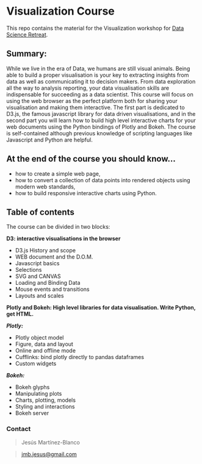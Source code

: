 # Visualization Course
This repo contains the material for the Visualization workshop for [Data Science Retreat](http://datascienceretreat.com/).

## Summary:
While we live in the era of Data, we humans are still visual animals. Being able to build a proper visualisation is your key to extracting insights from data as well as communicating it to decision makers. From data exploration all the way to analysis reporting, your data visualisation skills are indispensable for succeeding as a data scientist. This course will focus on using the web browser as the perfect platform both for sharing your visualisation and making them interactive. The first part is dedicated to D3.js, the famous javascript library for data driven visualisations, and in the second part you will learn how to build high level interactive charts for your web documents using the Python bindings of Plotly and Bokeh. The course is self-contained although previous knowledge of scripting languages like Javascript and Python are helpful.

## At the end of the course you should know...

- how to create a simple web page,
- how to convert a collection of data points into rendered objects using modern web standards,
- how to build responsive interactive charts using Python.

## Table of contents

The course can be divided in two blocks:

**D3: interactive visualisations in the browser**

- D3.js History and scope
- WEB document and the D.O.M.
- Javascript basics
- Selections
- SVG and CANVAS
- Loading and Binding Data
- Mouse events and transitions
- Layouts and scales

**Plotly and Bokeh: High level libraries for data visualisation. Write Python, get HTML.**

***Plotly:***

- Plotly object model
- Figure, data and layout
- Online and offline mode
- Cufflinks: bind plotly directly to pandas dataframes
- Custom widgets

***Bokeh:***

- Bokeh glyphs
- Manipulating plots
- Charts, plotting, models
- Styling and interactions
- Bokeh server

### Contact
>Jesús Martínez-Blanco

>jmb.jesus@gmail.com
